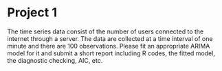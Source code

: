# Project 1 

The time series data consist of  the number of users connected to the internet through a server.
The data are collected at a time interval of one minute and there are 100 observations.
Please fit an appropriate ARIMA model for it and submit a short report including R codes, the fitted model, the diagnostic checking, AIC, etc.
